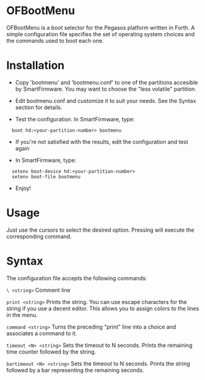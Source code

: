 # OFBootMenu

OFBootMenu is a boot selector for the Pegasos platform written in
Forth. A simple configuration file specifies the set of operating
system choices and the commands used to boot each one.

# Installation

* Copy 'bootmenu' and 'bootmenu.conf' to one of the partitions
  accesible by SmartFirmware. You may want to choose the "less
  volatile" partition.

* Edit bootmenu.conf and customize it to suit your needs. See the
  Syntax section for details.

* Test the configuration. In SmartFirmware, type:
```
  boot hd:<your-partition-number> bootmenu
```
* If you're not satisfied with the results, edit the configuration 
  and test again

* In SmartFirmware, type:
```
  setenv boot-device hd:<your-partition-number>
  setenv boot-file bootmenu
```
* Enjoy!


# Usage

Just use the cursors to select the desired option. Pressing <RETURN>
will execute the corresponding command.


# Syntax

The configuration file accepts the following commands:

`\ <string>`
   Comment line


`print <string>`
   Prints the string. You can use escape characters for the string if
   you use a decent editor. This allows you to assign colors to the
   lines in the menu.

`command <string>`
   Turns the preceding "print" line into a choice and associates a
   command to it.

`timeout <N> <string>`
   Sets the timeout to N seconds. Prints the remaining time counter
   followed by the string.

`bartimeout <N> <string>`
   Sets the timeout to N seconds. Prints the string followed by a bar
   representing the remaining seconds.
